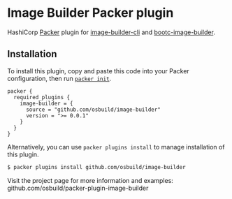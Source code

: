 # Image Builder Packer plugin

HashiCorp [Packer](https://www.packer.io/) plugin for [image-builder-cli](https://github.com/osbuild/image-builder-cli) and [bootc-image-builder](https://github.com/osbuild/bootc-image-builder).

## Installation

To install this plugin, copy and paste this code into your Packer configuration, then run [`packer init`](https://www.packer.io/docs/commands/init).

```hcl
packer {
  required_plugins {
    image-builder = {
      source = "github.com/osbuild/image-builder"
      version = ">= 0.0.1"
    }
  }
}
```

Alternatively, you can use `packer plugins install` to manage installation of this plugin.

```sh
$ packer plugins install github.com/osbuild/image-builder
```

Visit the project page for more information and examples: github.com/osbuild/packer-plugin-image-builder
